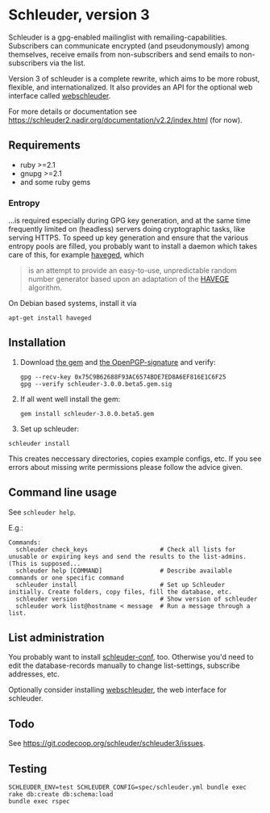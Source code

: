 Schleuder, version 3
======================================

Schleuder is a gpg-enabled mailinglist with remailing-capabilities. Subscribers can communicate encrypted (and pseudonymously) among themselves, receive emails from non-subscribers and send emails to non-subscribers via the list.

Version 3 of schleuder is a complete rewrite, which aims to be more robust, flexible, and internationalized. It
also provides an API for the optional web interface called [webschleuder](https://git.codecoop.org/schleuder/webschleuder3).

For more details or documentation see <https://schleuder2.nadir.org/documentation/v2.2/index.html> (for now).

Requirements
------------
* ruby  >=2.1
* gnupg >=2.1
* and some ruby gems


### Entropy
...is required especially during GPG key generation, and at the same time frequently limited on (headless) servers doing cryptographic tasks, like serving HTTPS. To speed up key generation and ensure that the various entropy pools are filled, you probably want to install a daemon which takes care of this, for example [haveged](http://www.issihosts.com/haveged/), which

> is an attempt to provide an easy-to-use, unpredictable random number generator based upon an adaptation of the [HAVEGE](http://www.irisa.fr/caps/projects/hipsor/) algorithm.

On Debian based systems, install it via

    apt-get install haveged


Installation
------------
1. Download [the gem](https://git.codecoop.org/schleuder/schleuder3/raw/master/gems/schleuder-3.0.0.beta5.gem) and [the OpenPGP-signature](https://git.codecoop.org/schleuder/schleuder3/raw/master/gems/schleuder-3.0.0.beta5.gem.sig) and verify:
   ```
   gpg --recv-key 0x75C9B62688F93AC6574BDE7ED8A6EF816E1C6F25
   gpg --verify schleuder-3.0.0.beta5.gem.sig
   ```

2. If all went well install the gem:
   ```
   gem install schleuder-3.0.0.beta5.gem
   ```

3. Set up schleuder:
  ```
  schleuder install
  ```
  This creates neccessary directories, copies example configs, etc. If you see errors about missing write permissions please follow the advice given.


Command line usage
-----------------

See `schleuder help`.

E.g.:

    Commands:
      schleuder check_keys                    # Check all lists for unusable or expiring keys and send the results to the list-admins. (This is supposed...
      schleuder help [COMMAND]                # Describe available commands or one specific command
      schleuder install                       # Set up Schleuder initially. Create folders, copy files, fill the database, etc.
      schleuder version                       # Show version of schleuder
      schleuder work list@hostname < message  # Run a message through a list.

List administration
-------------------

You probably want to install
[schleuder-conf](https://git.codecoop.org/schleuder/schleuder-conf), too.
Otherwise you'd need to edit the database-records manually to change
list-settings, subscribe addresses, etc.

Optionally consider installing
[webschleuder](https://git.codecoop.org/schleuder/webschleuder3), the web
interface for schleuder.



Todo
----

See <https://git.codecoop.org/schleuder/schleuder3/issues>.

Testing
-------

    SCHLEUDER_ENV=test SCHLEUDER_CONFIG=spec/schleuder.yml bundle exec rake db:create db:schema:load
    bundle exec rspec

